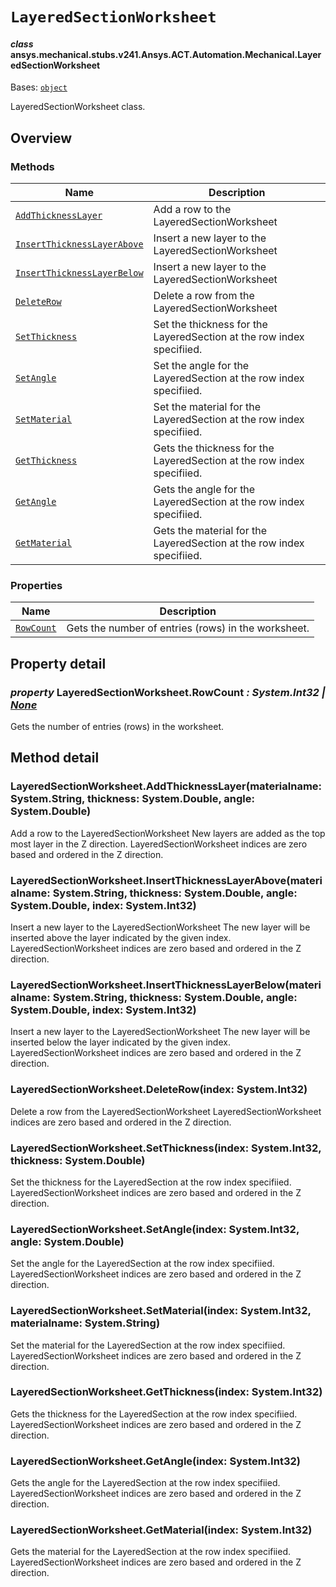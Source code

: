 # `LayeredSectionWorksheet`

<a id="ansys.mechanical.stubs.v241.Ansys.ACT.Automation.Mechanical.LayeredSectionWorksheet"></a>

#### *class* ansys.mechanical.stubs.v241.Ansys.ACT.Automation.Mechanical.LayeredSectionWorksheet

Bases: [`object`](https://docs.python.org/3/library/functions.html#object)

LayeredSectionWorksheet class.

<!-- !! processed by numpydoc !! -->

<a id="overview"></a>

## Overview

### Methods

| Name | Description |
|-----------------------------------------------------------------------------------|------------------------------------------------------------------------|
| [`AddThicknessLayer`](#LayeredSectionWorksheet.AddThicknessLayer)                 | Add a row to the LayeredSectionWorksheet                               |
| [`InsertThicknessLayerAbove`](#LayeredSectionWorksheet.InsertThicknessLayerAbove) | Insert a new layer to the LayeredSectionWorksheet                      |
| [`InsertThicknessLayerBelow`](#LayeredSectionWorksheet.InsertThicknessLayerBelow) | Insert a new layer to the LayeredSectionWorksheet                      |
| [`DeleteRow`](#LayeredSectionWorksheet.DeleteRow)                                 | Delete a row from the LayeredSectionWorksheet                          |
| [`SetThickness`](#LayeredSectionWorksheet.SetThickness)                           | Set the thickness for the LayeredSection at the row index specifiied.  |
| [`SetAngle`](#LayeredSectionWorksheet.SetAngle)                                   | Set the angle for the LayeredSection at the row index specifiied.      |
| [`SetMaterial`](#LayeredSectionWorksheet.SetMaterial)                             | Set the material for the LayeredSection at the row index specifiied.   |
| [`GetThickness`](#LayeredSectionWorksheet.GetThickness)                           | Gets the thickness for the LayeredSection at the row index specifiied. |
| [`GetAngle`](#LayeredSectionWorksheet.GetAngle)                                   | Gets the angle for the LayeredSection at the row index specifiied.     |
| [`GetMaterial`](#LayeredSectionWorksheet.GetMaterial)                             | Gets the material for the LayeredSection at the row index specifiied.  |

### Properties

| Name | Description |
|---------------------------------------------------|-------------------------------------------------------|
| [`RowCount`](#LayeredSectionWorksheet.RowCount)   | Gets the number of entries (rows) in the worksheet.   |

<a id="property-detail"></a>

## Property detail

<a id="LayeredSectionWorksheet.RowCount"></a>

### *property* LayeredSectionWorksheet.RowCount *: System.Int32 | [None](https://docs.python.org/3/library/constants.html#None)*

Gets the number of entries (rows) in the worksheet.

<!-- !! processed by numpydoc !! -->

<a id="method-detail"></a>

## Method detail

<a id="LayeredSectionWorksheet.AddThicknessLayer"></a>

### LayeredSectionWorksheet.AddThicknessLayer(materialname: System.String, thickness: System.Double, angle: System.Double)

Add a row to the LayeredSectionWorksheet
New layers are added as the top most layer in the Z direction.
LayeredSectionWorksheet indices are zero based and ordered in the Z direction.

<!-- !! processed by numpydoc !! -->

<a id="LayeredSectionWorksheet.InsertThicknessLayerAbove"></a>

### LayeredSectionWorksheet.InsertThicknessLayerAbove(materialname: System.String, thickness: System.Double, angle: System.Double, index: System.Int32)

Insert a new layer to the LayeredSectionWorksheet
The new layer will be inserted above the layer indicated by the given index.
LayeredSectionWorksheet indices are zero based and ordered in the Z direction.

<!-- !! processed by numpydoc !! -->

<a id="LayeredSectionWorksheet.InsertThicknessLayerBelow"></a>

### LayeredSectionWorksheet.InsertThicknessLayerBelow(materialname: System.String, thickness: System.Double, angle: System.Double, index: System.Int32)

Insert a new layer to the LayeredSectionWorksheet
The new layer will be inserted below the layer indicated by the given index.
LayeredSectionWorksheet indices are zero based and ordered in the Z direction.

<!-- !! processed by numpydoc !! -->

<a id="LayeredSectionWorksheet.DeleteRow"></a>

### LayeredSectionWorksheet.DeleteRow(index: System.Int32)

Delete a row from the LayeredSectionWorksheet
LayeredSectionWorksheet indices are zero based and ordered in the Z direction.

<!-- !! processed by numpydoc !! -->

<a id="LayeredSectionWorksheet.SetThickness"></a>

### LayeredSectionWorksheet.SetThickness(index: System.Int32, thickness: System.Double)

Set the thickness for the LayeredSection at the row index specifiied.
LayeredSectionWorksheet indices are zero based and ordered in the Z direction.

<!-- !! processed by numpydoc !! -->

<a id="LayeredSectionWorksheet.SetAngle"></a>

### LayeredSectionWorksheet.SetAngle(index: System.Int32, angle: System.Double)

Set the angle for the LayeredSection at the row index specifiied.
LayeredSectionWorksheet indices are zero based and ordered in the Z direction.

<!-- !! processed by numpydoc !! -->

<a id="LayeredSectionWorksheet.SetMaterial"></a>

### LayeredSectionWorksheet.SetMaterial(index: System.Int32, materialname: System.String)

Set the material for the LayeredSection at the row index specifiied.
LayeredSectionWorksheet indices are zero based and ordered in the Z direction.

<!-- !! processed by numpydoc !! -->

<a id="LayeredSectionWorksheet.GetThickness"></a>

### LayeredSectionWorksheet.GetThickness(index: System.Int32)

Gets the thickness for the LayeredSection at the row index specifiied.
LayeredSectionWorksheet indices are zero based and ordered in the Z direction.

<!-- !! processed by numpydoc !! -->

<a id="LayeredSectionWorksheet.GetAngle"></a>

### LayeredSectionWorksheet.GetAngle(index: System.Int32)

Gets the angle for the LayeredSection at the row index specifiied.
LayeredSectionWorksheet indices are zero based and ordered in the Z direction.

<!-- !! processed by numpydoc !! -->

<a id="LayeredSectionWorksheet.GetMaterial"></a>

### LayeredSectionWorksheet.GetMaterial(index: System.Int32)

Gets the material for the LayeredSection at the row index specifiied.
LayeredSectionWorksheet indices are zero based and ordered in the Z direction.

<!-- !! processed by numpydoc !! -->

